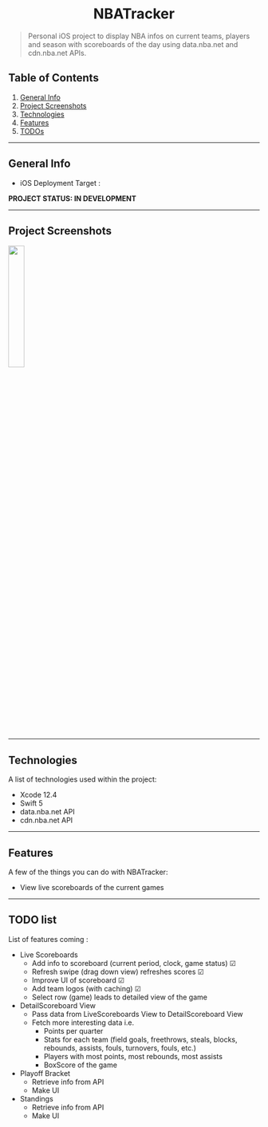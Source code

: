 <h1 align="center"> NBATracker </h1>

> Personal iOS project to display NBA infos on current teams, players and season with scoreboards of the day using data.nba.net and cdn.nba.net APIs.

## Table of Contents
1. [General Info](#general-info)
2. [Project Screenshots](#project-screenshots)
3. [Technologies](#technologies)
4. [Features](#features)
5. [TODOs](#todo-list)

<hr>

## General Info

* iOS Deployment Target :

**PROJECT STATUS: IN DEVELOPMENT**

<hr>

## Project Screenshots
<img src="https://user-images.githubusercontent.com/43909779/117401180-14303180-aed2-11eb-8b01-dbb12a718c23.png" width="25%" height="25%">
<hr>

## Technologies
A list of technologies used within the project:
* Xcode 12.4
* Swift 5
* data.nba.net API
* cdn.nba.net API

<hr>

## Features

A few of the things you can do with NBATracker:

* View live scoreboards of the current games

<hr>

## TODO list

List of features coming :

- Live Scoreboards
  - Add info to scoreboard (current period, clock, game status) &#9745;
  - Refresh swipe (drag down view) refreshes scores &#9745;
  - Improve UI of scoreboard &#9745;
  - Add team logos (with caching) &#9745;
  - Select row (game) leads to detailed view of the game
- DetailScoreboard View
  - Pass data from LiveScoreboards View to DetailScoreboard View
  - Fetch more interesting data i.e.
    - Points per quarter
    - Stats for each team (field goals, freethrows, steals, blocks, rebounds, assists, fouls, turnovers, fouls, etc.)
    - Players with most points, most rebounds, most assists
    - BoxScore of the game
- Playoff Bracket
  - Retrieve info from API
  - Make UI
- Standings
  - Retrieve info from API
  - Make UI
